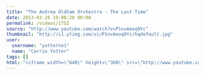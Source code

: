 ```yaml
---
title: "The Andrew Oldham Orchestra - The Last Time"
date: 2013-03-26 19:08:20 00:00
permalink: /videos/1752
source: "http://www.youtube.com/watch?v=P1nvAeoq9Yc"
thumbnail: "http://i1.ytimg.com/vi/P1nvAeoq9Yc/hqdefault.jpg"
user:
  username: "yotterno1"
  name: "Carrie Yotter"
tags: []
html: "<iframe width=\"640\" height=\"360\" src=\"http://www.youtube.com/embed/P1nvAeoq9Yc?wmode=transparent&feature=oembed\" frameborder=\"0\" allowfullscreen></iframe>"
---
```


